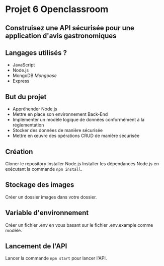 # Projet 6 Openclassroom

## Construisez une API sécurisée pour une application d'avis gastronomiques

## Langages utilisés ?

+ JavaScript
+ Node.js
+ MongoDB *Mongoose*
+ Express

## But du projet

+ Appréhender Node.js
+ Mettre en place son environnement Back-End
+ Implémenter un modèle logique de données conformément à la réglementation
+ Stocker des données de manière sécurisée
+ Mettre en œuvre des opérations CRUD de manière sécurisée

## Création
Cloner le repository
Installer Node.js
Installer les dépendances Node.js en exécutant la commande `npm install`.

## Stockage des images
Créer un dossier images dans votre dossier.

## Variable d'environnement
Créer un fichier .env en vous basant sur le fichier .env.example comme modèle.

## Lancement de l'API
Lancer la commande `npm start` pour lancer l'API.
